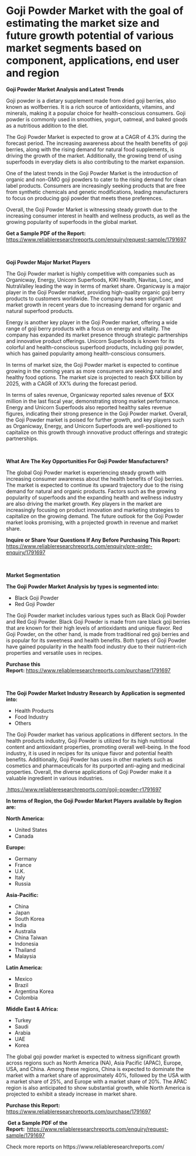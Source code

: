 <p><h1>Goji Powder Market with the goal of estimating the market size and future growth potential of various market segments based on component, applications, end user and region</h1></p><p><strong>Goji Powder Market Analysis and Latest Trends</strong></p>
<p><p>Goji powder is a dietary supplement made from dried goji berries, also known as wolfberries. It is a rich source of antioxidants, vitamins, and minerals, making it a popular choice for health-conscious consumers. Goji powder is commonly used in smoothies, yogurt, oatmeal, and baked goods as a nutritious addition to the diet.</p><p>The Goji Powder Market is expected to grow at a CAGR of 4.3% during the forecast period. The increasing awareness about the health benefits of goji berries, along with the rising demand for natural food supplements, is driving the growth of the market. Additionally, the growing trend of using superfoods in everyday diets is also contributing to the market expansion.</p><p>One of the latest trends in the Goji Powder Market is the introduction of organic and non-GMO goji powders to cater to the rising demand for clean label products. Consumers are increasingly seeking products that are free from synthetic chemicals and genetic modifications, leading manufacturers to focus on producing goji powder that meets these preferences.</p><p>Overall, the Goji Powder Market is witnessing steady growth due to the increasing consumer interest in health and wellness products, as well as the growing popularity of superfoods in the global market.</p></p>
<p><strong>Get a Sample PDF of the Report:&nbsp;</strong> <a href="https://www.reliableresearchreports.com/enquiry/request-sample/1791697">https://www.reliableresearchreports.com/enquiry/request-sample/1791697</a></p>
<p>&nbsp;</p>
<p><strong>Goji Powder Major Market Players</strong></p>
<p><p>The Goji Powder market is highly competitive with companies such as Organicway, Energy, Unicorn Superfoods, KIKI Health, Navitas, Lonc, and NutraValley leading the way in terms of market share. Organicway is a major player in the Goji Powder market, providing high-quality organic goji berry products to customers worldwide. The company has seen significant market growth in recent years due to increasing demand for organic and natural superfood products.</p><p>Energy is another key player in the Goji Powder market, offering a wide range of goji berry products with a focus on energy and vitality. The company has expanded its market presence through strategic partnerships and innovative product offerings. Unicorn Superfoods is known for its colorful and health-conscious superfood products, including goji powder, which has gained popularity among health-conscious consumers.</p><p>In terms of market size, the Goji Powder market is expected to continue growing in the coming years as more consumers are seeking natural and healthy food options. The market size is projected to reach $XX billion by 2025, with a CAGR of XX% during the forecast period. </p><p>In terms of sales revenue, Organicway reported sales revenue of $XX million in the last fiscal year, demonstrating strong market performance. Energy and Unicorn Superfoods also reported healthy sales revenue figures, indicating their strong presence in the Goji Powder market. Overall, the Goji Powder market is poised for further growth, and key players such as Organicway, Energy, and Unicorn Superfoods are well-positioned to capitalize on this growth through innovative product offerings and strategic partnerships.</p></p>
<p>&nbsp;</p>
<p><strong>What Are The Key Opportunities For Goji Powder Manufacturers?</strong></p>
<p><p>The global Goji Powder market is experiencing steady growth with increasing consumer awareness about the health benefits of Goji berries. The market is expected to continue its upward trajectory due to the rising demand for natural and organic products. Factors such as the growing popularity of superfoods and the expanding health and wellness industry are also driving the market growth. Key players in the market are increasingly focusing on product innovation and marketing strategies to capitalize on the growing demand. The future outlook for the Goji Powder market looks promising, with a projected growth in revenue and market share.</p></p>
<p><strong>Inquire or Share Your Questions If Any Before Purchasing This Report:</strong> <a href="https://www.reliableresearchreports.com/enquiry/pre-order-enquiry/1791697">https://www.reliableresearchreports.com/enquiry/pre-order-enquiry/1791697</a></p>
<p>&nbsp;</p>
<p><strong>Market Segmentation</strong></p>
<p><strong>The Goji Powder Market Analysis by types is segmented into:</strong></p>
<p><ul><li>Black Goji Powder</li><li>Red Goji Powder</li></ul></p>
<p><p>The Goji Powder market includes various types such as Black Goji Powder and Red Goji Powder. Black Goji Powder is made from rare black goji berries that are known for their high levels of antioxidants and unique flavor. Red Goji Powder, on the other hand, is made from traditional red goji berries and is popular for its sweetness and health benefits. Both types of Goji Powder have gained popularity in the health food industry due to their nutrient-rich properties and versatile uses in recipes.</p></p>
<p><strong>Purchase this Report:&nbsp;</strong><a href="https://www.reliableresearchreports.com/purchase/1791697">https://www.reliableresearchreports.com/purchase/1791697</a></p>
<p>&nbsp;</p>
<p><strong>The Goji Powder Market Industry Research by Application is segmented into:</strong></p>
<p><ul><li>Health Products</li><li>Food Industry</li><li>Others</li></ul></p>
<p><p>The Goji Powder market has various applications in different sectors. In the health products industry, Goji Powder is utilized for its high nutritional content and antioxidant properties, promoting overall well-being. In the food industry, it is used in recipes for its unique flavor and potential health benefits. Additionally, Goji Powder has uses in other markets such as cosmetics and pharmaceuticals for its purported anti-aging and medicinal properties. Overall, the diverse applications of Goji Powder make it a valuable ingredient in various industries.</p></p>
<p><a href="https://www.reliableresearchreports.com/goji-powder-r1791697">&nbsp;https://www.reliableresearchreports.com/goji-powder-r1791697</a></p>
<p><strong>In terms of Region, the Goji Powder Market Players available by Region are:</strong></p>
<p>
    <p> <strong> North America: </strong>
        <ul>
            <li>United States</li>
            <li>Canada</li>
        </ul>
        </p> 
    <p> <strong> Europe: </strong>
        <ul>
            <li>Germany</li>
            <li>France</li>
            <li>U.K.</li>
            <li>Italy</li>
            <li>Russia</li>
        </ul>
        </p> 
    <p> <strong> Asia-Pacific: </strong>
        <ul>
            <li>China</li>
            <li>Japan</li>
            <li>South Korea</li>
            <li>India</li>
            <li>Australia</li>
            <li>China Taiwan</li>
            <li>Indonesia</li>
            <li>Thailand</li>
            <li>Malaysia</li>
        </ul>
        </p> 
    <p> <strong> Latin America: </strong>
        <ul>
            <li>Mexico</li>
            <li>Brazil</li>
            <li>Argentina Korea</li>
            <li>Colombia</li>
        </ul>
        </p> 
    <p> <strong> Middle East & Africa: </strong>
        <ul>
            <li>Turkey</li>
            <li>Saudi</li>
            <li>Arabia</li>
            <li>UAE</li>
            <li>Korea</li>
        </ul>
    </p>
    </p>
<p><p>The global goji powder market is expected to witness significant growth across regions such as North America (NA), Asia Pacific (APAC), Europe, USA, and China. Among these regions, China is expected to dominate the market with a market share of approximately 40%, followed by the USA with a market share of 25%, and Europe with a market share of 20%. The APAC region is also anticipated to show substantial growth, while North America is projected to exhibit a steady increase in market share.</p></p>
<p><strong>Purchase this Report: </strong><a href="https://www.reliableresearchreports.com/purchase/1791697">https://www.reliableresearchreports.com/purchase/1791697</a></p>
<p>&nbsp;<strong>Get a Sample PDF of the Report:&nbsp;&nbsp;</strong><a href="https://www.reliableresearchreports.com/enquiry/request-sample/1791697">https://www.reliableresearchreports.com/enquiry/request-sample/1791697</a></p>
<p><strong></strong></p>
<p>Check more reports on https://www.reliableresearchreports.com/</p>